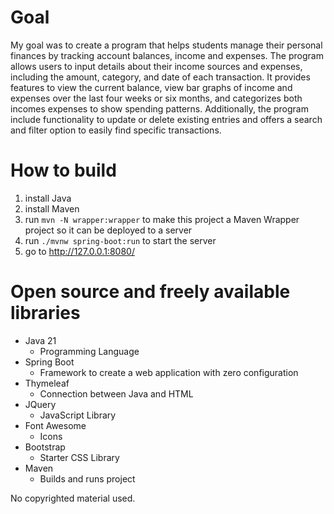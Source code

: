 # Goal

My goal was to create a program that helps students manage their personal finances by tracking account
balances, income and expenses. The program allows users to input details about their
income sources and expenses, including the amount, category, and date of each transaction.
It provides features to view the current balance, view bar graphs of income and
expenses over the last four weeks or six months, and categorizes both incomes expenses to show
spending patterns. Additionally, the program include functionality to update or delete
existing entries and offers a search and filter option to easily find specific transactions.

# How to build

1. install Java
2. install Maven
3. run `mvn -N wrapper:wrapper` to make this project a Maven Wrapper project so it can be deployed to a server
4. run `./mvnw spring-boot:run` to start the server
5. go to http://127.0.0.1:8080/

# Open source and freely available libraries

- Java 21
  - Programming Language
- Spring Boot
  - Framework to create a web application with zero configuration
- Thymeleaf
  -  Connection between Java and HTML
- JQuery
  - JavaScript Library
- Font Awesome
  - Icons
- Bootstrap
  - Starter CSS Library
- Maven
  - Builds and runs project

No copyrighted material used.
